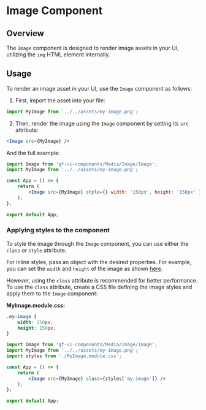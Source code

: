 # Image Component

## Overview

The `Image` component is designed to render image assets in your UI, utilizing the `img` HTML element internally.

## Usage

To render an image asset in your UI, use the `Image` component as follows:

1. First, import the asset into your file:

```jsx
import MyImage from '../../assets/my-image.png';
```

2. Then, render the image using the `Image` component by setting its `src` attribute:

```jsx
<Image src={MyImage} />
```

And the full example:

```jsx
import Image from 'gf-ui-components/Media/Image/Image';
import MyImage from '../../assets/my-image.png';

const App = () => {
    return (
        <Image src={MyImage} style={{ width: '150px', height: '150px' }} />
    );
};

export default App;
```

### Applying styles to the component

To style the image through the `Image` component, you can use either the `class` or `style` attribute.

For inline styles, pass an object with the desired properties. For example, you can set the `width` and `height` of the image as shown [here](#usage).

However, using the `class` attribute is recommended for better performance. To use the `class` attribute, create a CSS file defining the image styles and apply them to the `Image` component:

**MyImage.module.css:**

```css
.my-image {
    width: 150px;
    height: 150px;
}
```

```jsx
import Image from 'gf-ui-components/Media/Image/Image';
import MyImage from '../../assets/my-image.png';
import styles from './MyImage.module.css';

const App = () => {
    return (
        <Image src={MyImage} class={styles['my-image']} />
    );
};

export default App;
```

